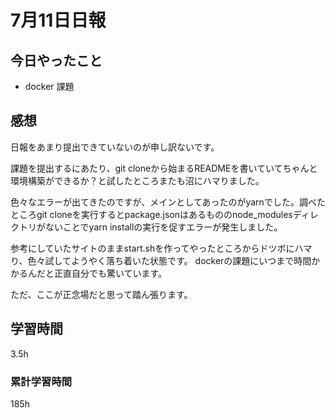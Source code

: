 #  7月11日日報
##  今日やったこと
* docker 課題

##  感想
日報をあまり提出できていないのが申し訳ないです。

課題を提出するにあたり、git cloneから始まるREADMEを書いていてちゃんと環境構築ができるか？と試したところまたも沼にハマりました。

色々なエラーが出てきたのですが、メインとしてあったのがyarnでした。調べたところgit cloneを実行するとpackage.jsonはあるもののnode_modulesディレクトリがないことでyarn installの実行を促すエラーが発生しました。

参考にしていたサイトのままstart.shを作ってやったところからドツボにハマり、色々試してようやく落ち着いた状態です。
dockerの課題にいつまで時間かかるんだと正直自分でも驚いています。

ただ、ここが正念場だと思って踏ん張ります。
##  学習時間
3.5h

###  累計学習時間
185h